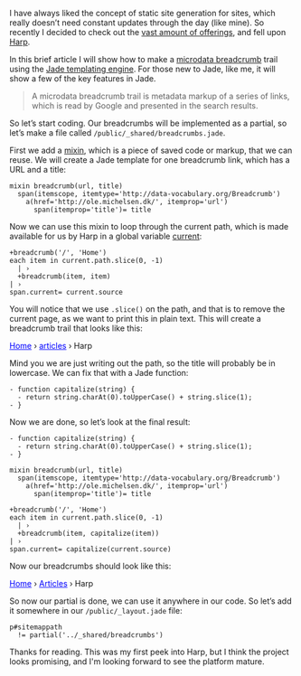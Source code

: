 I have always liked the concept of static site generation for sites, which really doesn’t need constant updates through the day (like mine). So recently I decided to check out the [vast amount of offerings](https://www.staticgen.com/), and fell upon [Harp](http://harpjs.com/).

In this brief article I will show how to make a [microdata breadcrumb](https://support.google.com/webmasters/answer/185417) trail using the [Jade templating engine](http://jade-lang.com/). For those new to Jade, like me, it will show a few of the key features in Jade.

<!-- more-->

> A microdata breadcrumb trail is metadata markup of a series of links, which is read by Google and presented in the search results.

So let’s start coding. Our breadcrumbs will be implemented as a partial, so let’s make a file called `/public/_shared/breadcrumbs.jade`.

First we add a [mixin](http://jade-lang.com/reference/mixins/), which is a piece of saved code or markup, that we can reuse. We will create a Jade template for one breadcrumb link, which has a URL and a title:

    mixin breadcrumb(url, title)
      span(itemscope, itemtype='http://data-vocabulary.org/Breadcrumb')
        a(href='http://ole.michelsen.dk/', itemprop='url')
          span(itemprop='title')= title

Now we can use this mixin to loop through the current path, which is made available for us by Harp in a global variable [current](http://harpjs.com/docs/development/current):

    +breadcrumb('/', 'Home')
    each item in current.path.slice(0, -1)
      | › 
      +breadcrumb(item, item)
    | › 
    span.current= current.source

You will notice that we use `.slice()` on the path, and that is to remove the current page, as we want to print this in plain text. This will create a breadcrumb trail that looks like this:

<p class="indent">
    <span style="color: #00f; text-decoration: underline;">Home</span> › <span style="color: #00f; text-decoration: underline;">articles</span> › Harp
</p>

Mind you we are just writing out the path, so the title will probably be in lowercase. We can fix that with a Jade function:
    
    - function capitalize(string) {
      - return string.charAt(0).toUpperCase() + string.slice(1);
    - }

Now we are done, so let’s look at the final result:

    - function capitalize(string) {
      - return string.charAt(0).toUpperCase() + string.slice(1);
    - }

    mixin breadcrumb(url, title)
      span(itemscope, itemtype='http://data-vocabulary.org/Breadcrumb')
        a(href='http://ole.michelsen.dk/', itemprop='url')
          span(itemprop='title')= title

    +breadcrumb('/', 'Home')
    each item in current.path.slice(0, -1)
      | › 
      +breadcrumb(item, capitalize(item))
    | › 
    span.current= capitalize(current.source)

Now our breadcrumbs should look like this:

<p class="indent">
    <span style="color: #00f; text-decoration: underline;">Home</span> › <span style="color: #00f; text-decoration: underline;">Articles</span> › Harp
</p>

So now our partial is done, we can use it anywhere in our code. So let’s add it somewhere in our `/public/_layout.jade` file:

    p#sitemappath
      != partial('../_shared/breadcrumbs')

Thanks for reading. This was my first peek into Harp, but I think the project looks promising, and I'm looking forward to see the platform mature.
